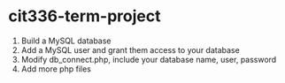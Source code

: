 # cit336-term-project

1. Build a MySQL database
2. Add a MySQL user and grant them access to your database
3. Modify db_connect.php, include your database name, user, password
4. Add more php files